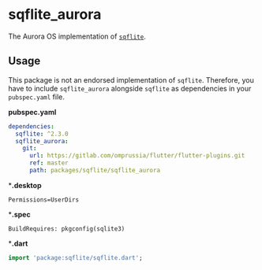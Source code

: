 # sqflite_aurora

The Aurora OS implementation of [`sqflite`](https://pub.dev/packages/sqflite).

## Usage

This package is not an endorsed implementation of `sqflite`.
Therefore, you have to include `sqflite_aurora` alongside `sqflite` as dependencies in your `pubspec.yaml` file.

**pubspec.yaml**

```yaml
dependencies:
  sqflite: ^2.3.0
  sqflite_aurora:
    git:
      url: https://gitlab.com/omprussia/flutter/flutter-plugins.git
      ref: master
      path: packages/sqflite/sqflite_aurora
```
***.desktop**

```desktop
Permissions=UserDirs
```

***.spec**

```spec
BuildRequires: pkgconfig(sqlite3)
```

***.dart**

```dart
import 'package:sqflite/sqflite.dart';
```


